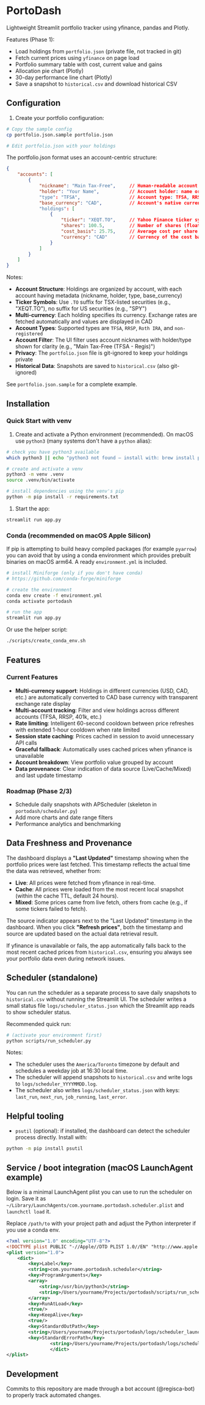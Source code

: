 # PortoDash

Lightweight Streamlit portfolio tracker using yfinance, pandas and Plotly.

Features (Phase 1):

- Load holdings from `portfolio.json` (private file, not tracked in git)
- Fetch current prices using `yfinance` on page load
- Portfolio summary table with cost, current value and gains
- Allocation pie chart (Plotly)
- 30-day performance line chart (Plotly)
- Save a snapshot to `historical.csv` and download historical CSV

## Configuration

1. Create your portfolio configuration:

```bash
# Copy the sample config
cp portfolio.json.sample portfolio.json

# Edit portfolio.json with your holdings
```

The portfolio.json format uses an account-centric structure:

```json
{
    "accounts": [
        {
            "nickname": "Main Tax-Free",     // Human-readable account name
            "holder": "Your Name",           // Account holder: name or "joint"
            "type": "TFSA",                  // Account type: TFSA, RRSP, Roth IRA, or non-registered
            "base_currency": "CAD",          // Account's native currency: CAD or USD
            "holdings": [
                {
                    "ticker": "XEQT.TO",     // Yahoo Finance ticker symbol
                    "shares": 100.5,         // Number of shares (float)
                    "cost_basis": 25.75,     // Average cost per share
                    "currency": "CAD"        // Currency of the cost basis
                }
            ]
        }
    ]
}
```

Notes:

- **Account Structure**: Holdings are organized by account, with each account having metadata (nickname, holder, type, base_currency)
- **Ticker Symbols**: Use `.TO` suffix for TSX-listed securities (e.g., "XEQT.TO"), no suffix for US securities (e.g., "SPY")
- **Multi-currency**: Each holding specifies its currency. Exchange rates are fetched automatically and values are displayed in CAD
- **Account Types**: Supported types are `TFSA`, `RRSP`, `Roth IRA`, and `non-registered`
- **Account Filter**: The UI filter uses account nicknames with holder/type shown for clarity (e.g., "Main Tax-Free (TFSA - Regis)")
- **Privacy**: The `portfolio.json` file is git-ignored to keep your holdings private
- **Historical Data**: Snapshots are saved to `historical.csv` (also git-ignored)

See `portfolio.json.sample` for a complete example.

## Installation

### Quick Start with venv

1. Create and activate a Python environment (recommended). On macOS use `python3` (many systems don't have a `python` alias):

```bash
# check you have python3 available
which python3 || echo "python3 not found — install with: brew install python@3.11"

# create and activate a venv
python3 -m venv .venv
source .venv/bin/activate

# install dependencies using the venv's pip
python -m pip install -r requirements.txt
```

1. Start the app:

```bash
streamlit run app.py
```

### Conda (recommended on macOS Apple Silicon)

If pip is attempting to build heavy compiled packages (for example `pyarrow`) you can avoid that by using a conda environment which provides prebuilt binaries on macOS arm64. A ready `environment.yml` is included.

```bash
# install Miniforge (only if you don't have conda)
# https://github.com/conda-forge/miniforge

# create the environment
conda env create -f environment.yml
conda activate portodash

# run the app
streamlit run app.py
```

Or use the helper script:

```bash
./scripts/create_conda_env.sh
```

## Features

### Current Features

- **Multi-currency support**: Holdings in different currencies (USD, CAD, etc.) are automatically converted to CAD base currency with transparent exchange rate display
- **Multi-account tracking**: Filter and view holdings across different accounts (TFSA, RRSP, 401k, etc.)
- **Rate limiting**: Intelligent 60-second cooldown between price refreshes with extended 1-hour cooldown when rate limited
- **Session state caching**: Prices cached in session to avoid unnecessary API calls
- **Graceful fallback**: Automatically uses cached prices when yfinance is unavailable
- **Account breakdown**: View portfolio value grouped by account
- **Data provenance**: Clear indication of data source (Live/Cache/Mixed) and last update timestamp

### Roadmap (Phase 2/3)

- Schedule daily snapshots with APScheduler (skeleton in `portodash/scheduler.py`)
- Add more charts and date range filters
- Performance analytics and benchmarking

## Data Freshness and Provenance

The dashboard displays a **"Last Updated"** timestamp showing when the portfolio prices were last fetched. This timestamp reflects the actual time the data was retrieved, whether from:

- **Live**: All prices were fetched from yfinance in real-time.
- **Cache**: All prices were loaded from the most recent local snapshot (within the cache TTL, default 24 hours).
- **Mixed**: Some prices came from live fetch, others from cache (e.g., if some tickers failed to fetch).

The source indicator appears next to the "Last Updated" timestamp in the dashboard. When you click **"Refresh prices"**, both the timestamp and source are updated based on the actual data retrieval result.

If yfinance is unavailable or fails, the app automatically falls back to the most recent cached prices from `historical.csv`, ensuring you always see your portfolio data even during network issues.

## Scheduler (standalone)

You can run the scheduler as a separate process to save daily snapshots to `historical.csv` without running the Streamlit UI. The scheduler writes a small status file `logs/scheduler_status.json` which the Streamlit app reads to show scheduler status.

Recommended quick run:

```bash
# (activate your environment first)
python scripts/run_scheduler.py
```

Notes:

- The scheduler uses the `America/Toronto` timezone by default and schedules a weekday job at 16:30 local time.
- The scheduler will append snapshots to `historical.csv` and write logs to `logs/scheduler_YYYYMMDD.log`.
- The scheduler also writes `logs/scheduler_status.json` with keys: `last_run`, `next_run`, `job_running`, `last_error`.

## Helpful tooling

- `psutil` (optional): if installed, the dashboard can detect the scheduler process directly. Install with:

```bash
python -m pip install psutil
```

## Service / boot integration (macOS LaunchAgent example)

Below is a minimal LaunchAgent plist you can use to run the scheduler on login. Save it as `~/Library/LaunchAgents/com.yourname.portodash.scheduler.plist` and `launchctl load` it.

Replace `/path/to` with your project path and adjust the Python interpreter if you use a conda env.

```xml
<?xml version="1.0" encoding="UTF-8"?>
<!DOCTYPE plist PUBLIC "-//Apple//DTD PLIST 1.0//EN" "http://www.apple.com/DTDs/PropertyList-1.0.dtd">
<plist version="1.0">
    <dict>
        <key>Label</key>
        <string>com.yourname.portodash.scheduler</string>
        <key>ProgramArguments</key>
        <array>
            <string>/usr/bin/python3</string>
            <string>/Users/yourname/Projects/portodash/scripts/run_scheduler.py</string>
        </array>
        <key>RunAtLoad</key>
        <true/>
        <key>KeepAlive</key>
        <true/>
        <key>StandardOutPath</key>
        <string>/Users/yourname/Projects/portodash/logs/scheduler_launchtmp.out</string>
        <key>StandardErrorPath</key>
                <string>/Users/yourname/Projects/portodash/logs/scheduler_launchtmp.err</string>
                </dict>
</plist>
```

## Development

Commits to this repository are made through a bot account (@regisca-bot) to properly track automated changes.

